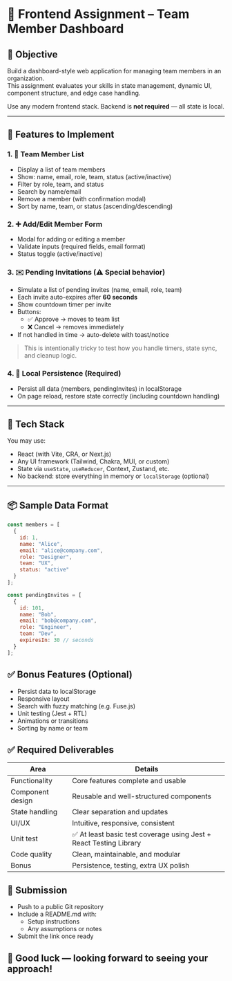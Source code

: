 # 🧪 Frontend Assignment – Team Member Dashboard

## 🧠 Objective

Build a dashboard-style web application for managing team members in an organization.  
This assignment evaluates your skills in state management, dynamic UI, component structure, and edge case handling.

Use any modern frontend stack. Backend is **not required** — all state is local.

---

## 📂 Features to Implement

### 1. 🧍 Team Member List
- Display a list of team members
- Show: name, email, role, team, status (active/inactive)
- Filter by role, team, and status
- Search by name/email
- Remove a member (with confirmation modal)
- Sort by name, team, or status (ascending/descending)

### 2. ➕ Add/Edit Member Form
- Modal for adding or editing a member
- Validate inputs (required fields, email format)
- Status toggle (active/inactive)

### 3. ✉️ **Pending Invitations** (⚠️ Special behavior)
- Simulate a list of pending invites (name, email, role, team)
- Each invite auto-expires after **60 seconds**
- Show countdown timer per invite
- Buttons:
  - ✅ Approve → moves to team list
  - ❌ Cancel → removes immediately
- If not handled in time → auto-delete with toast/notice

> This is intentionally tricky to test how you handle timers, state sync, and cleanup logic.

### 4. 🔄 Local Persistence (Required)

- Persist all data (members, pendingInvites) in localStorage
- On page reload, restore state correctly (including countdown handling)
  
---

## 🧰 Tech Stack

You may use:
- React (with Vite, CRA, or Next.js)
- Any UI framework (Tailwind, Chakra, MUI, or custom)
- State via `useState`, `useReducer`, Context, Zustand, etc.
- No backend: store everything in memory or `localStorage` (optional)

---

## 📦 Sample Data Format

```js
const members = [
  {
    id: 1,
    name: "Alice",
    email: "alice@company.com",
    role: "Designer",
    team: "UX",
    status: "active"
  }
];

const pendingInvites = [
  {
    id: 101,
    name: "Bob",
    email: "bob@company.com",
    role: "Engineer",
    team: "Dev",
    expiresIn: 30 // seconds
  }
];
```

## ✅ Bonus Features (Optional)

- Persist data to localStorage
- Responsive layout
- Search with fuzzy matching (e.g. Fuse.js)
- Unit testing (Jest + RTL)
- Animations or transitions
- Sorting by name or team

## ✅ Required Deliverables

| Area             | Details                                 |
| ---------------- | --------------------------------------- |
| Functionality    | Core features complete and usable       |
| Component design | Reusable and well-structured components |
| State handling   | Clear separation and updates            |
| UI/UX            | Intuitive, responsive, consistent       |
| Unit test        | ✅ At least basic test coverage using Jest + React Testing Library    |
| Code quality     | Clean, maintainable, and modular        |
| Bonus            | Persistence, testing, extra UX polish   |


## 🚀 Submission

- Push to a public Git repository
- Include a README.md with:
  - Setup instructions
  - Any assumptions or notes
- Submit the link once ready



## 🎉 Good luck — looking forward to seeing your approach!




